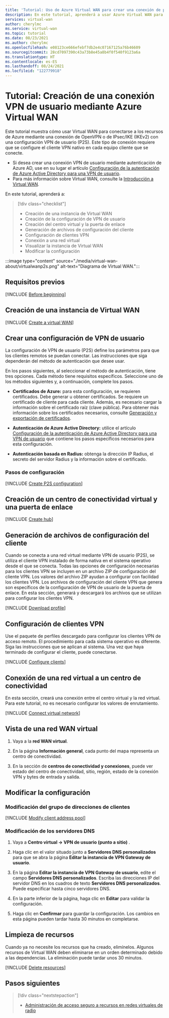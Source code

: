 ```yaml
---
title: 'Tutorial: Uso de Azure Virtual WAN para crear una conexión de punto a sitio a Azure'
description: En este tutorial, aprenderá a usar Azure Virtual WAN para crear una conexión VPN de usuario (de punto a sitio) a Azure.
services: virtual-wan
author: cherylmc
ms.service: virtual-wan
ms.topic: tutorial
ms.date: 08/23/2021
ms.author: cherylmc
ms.openlocfilehash: e08123ce666efebf7db2e4c07167125a76b46609
ms.sourcegitcommit: 28cd7097390c43a73b8e45a8b4f0f540f9123a6a
ms.translationtype: HT
ms.contentlocale: es-ES
ms.lasthandoff: 08/24/2021
ms.locfileid: "122779918"
---
```

# <a name="tutorial-create-a-user-vpn-connection-using-azure-virtual-wan"></a>Tutorial: Creación de una conexión VPN de usuario mediante Azure Virtual WAN

Este tutorial muestra cómo usar Virtual WAN para conectarse a los recursos de Azure mediante una conexión de OpenVPN o de IPsec/IKE (IKEv2) con una configuración VPN de usuario (P2S). Este tipo de conexión requiere que se configure el cliente VPN nativo en cada equipo cliente que se conecte.
* Si desea crear una conexión VPN de usuario mediante autenticación de Azure AD, use en su lugar el artículo [Configuración de la autenticación de Azure Active Directory para una VPN de usuario](virtual-wan-point-to-site-azure-ad.md).
* Para más información sobre Virtual WAN, consulte la [Introducción a Virtual WAN](virtual-wan-about.md).

En este tutorial, aprenderá a:

> [!div class="checklist"]
> * Creación de una instancia de Virtual WAN
> * Creación de la configuración de VPN de usuario
> * Creación del centro virtual y la puerta de enlace
> * Generación de archivos de configuración del cliente
> * Configuración de clientes VPN
> * Conexión a una red virtual
> * Visualizar la instancia de Virtual WAN
> * Modificar la configuración

:::image type="content" source="./media/virtual-wan-about/virtualwanp2s.png" alt-text="Diagrama de Virtual WAN.":::

## <a name="prerequisites"></a>Requisitos previos

[!INCLUDE [Before beginning](../../includes/virtual-wan-before-include.md)]

## <a name="create-a-virtual-wan"></a><a name="wan"></a>Creación de una instancia de Virtual WAN

[!INCLUDE [Create a virtual WAN](../../includes/virtual-wan-create-vwan-include.md)]

## <a name="create-a-user-vpn-configuration"></a><a name="p2sconfig"></a>Crear una configuración de VPN de usuario

La configuración de VPN de usuario (P2S) define los parámetros para que los clientes remotos se puedan conectar. Las instrucciones que siga dependerán del método de autenticación que desee usar.

En los pasos siguientes, al seleccionar el método de autenticación, tiene tres opciones. Cada método tiene requisitos específicos. Seleccione uno de los métodos siguientes y, a continuación, complete los pasos.

* **Certificados de Azure:** para esta configuración, se requieren certificados. Debe generar u obtener certificados. Se requiere un certificado de cliente para cada cliente. Además, es necesario cargar la información sobre el certificado raíz (clave pública). Para obtener más información sobre los certificados necesarios, consulte [Generación y exportación de certificados](certificates-point-to-site.md).

* **Autenticación de Azure Active Directory:** utilice el artículo [Configuración de la autenticación de Azure Active Directory para una VPN de usuario](virtual-wan-point-to-site-azure-ad.md) que contiene los pasos específicos necesarios para esta configuración.

* **Autenticación basada en Radius:** obtenga la dirección IP Radius, el secreto del servidor Radius y la información sobre el certificado.

### <a name="configuration-steps"></a>Pasos de configuración

[!INCLUDE [Create P2S configuration](../../includes/virtual-wan-p2s-configuration-include.md)]

## <a name="create-a-virtual-hub-and-gateway"></a><a name="hub"></a>Creación de un centro de conectividad virtual y una puerta de enlace

[!INCLUDE [Create hub](../../includes/virtual-wan-p2s-hub-include.md)]

## <a name="generate-client-configuration-files"></a><a name="download"></a>Generación de archivos de configuración del cliente

Cuando se conecta a una red virtual mediante VPN de usuario (P2S), se utiliza el cliente VPN instalado de forma nativa en el sistema operativo desde el que se conecta. Todas las opciones de configuración necesarias para los clientes VPN se incluyen en un archivo ZIP de configuración del cliente VPN. Los valores del archivo ZIP ayudan a configurar con facilidad los clientes VPN. Los archivos de configuración del cliente VPN que genera son específicos de la configuración de VPN de usuario de la puerta de enlace. En esta sección, generará y descargará los archivos que se utilizan para configurar los clientes VPN.

[!INCLUDE [Download profile](../../includes/virtual-wan-p2s-download-profile-include.md)]

## <a name="configure-vpn-clients"></a><a name="configure-client"></a>Configuración de clientes VPN

Use el paquete de perfiles descargado para configurar los clientes VPN de acceso remoto. El procedimiento para cada sistema operativo es diferente. Siga las instrucciones que se aplican al sistema.
Una vez que haya terminado de configurar el cliente, puede conectarse.

[!INCLUDE [Configure clients](../../includes/virtual-wan-p2s-configure-clients-include.md)]

## <a name="connect-vnet-to-hub"></a><a name="connect-vnet"></a>Conexión de una red virtual a un centro de conectividad

En esta sección, creará una conexión entre el centro virtual y la red virtual. Para este tutorial, no es necesario configurar los valores de enrutamiento.

[!INCLUDE [Connect virtual network](../../includes/virtual-wan-connect-vnet-hub-include.md)]

## <a name="view-a-virtual-wan"></a><a name="viewwan"></a>Vista de una red WAN virtual

1. Vaya a la **red WAN virtual**.

1. En la página **Información general**, cada punto del mapa representa un centro de conectividad.

1. En la sección de **centros de conectividad y conexiones**, puede ver estado del centro de conectividad, sitio, región, estado de la conexión VPN y bytes de entrada y salida.

## <a name="modify-settings"></a>Modificar la configuración

### <a name="modify-client-address-pool"></a><a name="address-pool"></a>Modificación del grupo de direcciones de clientes

[!INCLUDE [Modify client address pool](../../includes/virtual-wan-client-address-pool-include.md)]

### <a name="modify-dns-servers"></a><a name="dns"></a>Modificación de los servidores DNS

1. Vaya a **Centro virtual -> VPN de usuario (punto a sitio)** .

1. Haga clic en el valor situado junto a **Servidores DNS personalizados** para que se abra la página **Editar la instancia de VPN Gateway de usuario**.

1. En la página **Editar la instancia de VPN Gateway de usuario**, edite el campo **Servidores DNS personalizados**. Escriba las direcciones IP del servidor DNS en los cuadros de texto **Servidores DNS personalizados**. Puede especificar hasta cinco servidores DNS.

1. En la parte inferior de la página, haga clic en **Editar** para validar la configuración.

1. Haga clic en **Confirmar** para guardar la configuración. Los cambios en esta página pueden tardar hasta 30 minutos en completarse.

## <a name="clean-up-resources"></a><a name="cleanup"></a>Limpieza de recursos

Cuando ya no necesite los recursos que ha creado, elimínelos. Algunos recursos de Virtual WAN deben eliminarse en un orden determinado debido a las dependencias. La eliminación puede tardar unos 30 minutos.

[!INCLUDE [Delete resources](../../includes/virtual-wan-resource-cleanup.md)]

## <a name="next-steps"></a>Pasos siguientes


> [!div class="nextstepaction"]
> * [Administración de acceso seguro a recursos en redes virtuales de radio](manage-secure-access-resources-spoke-p2s.md)
